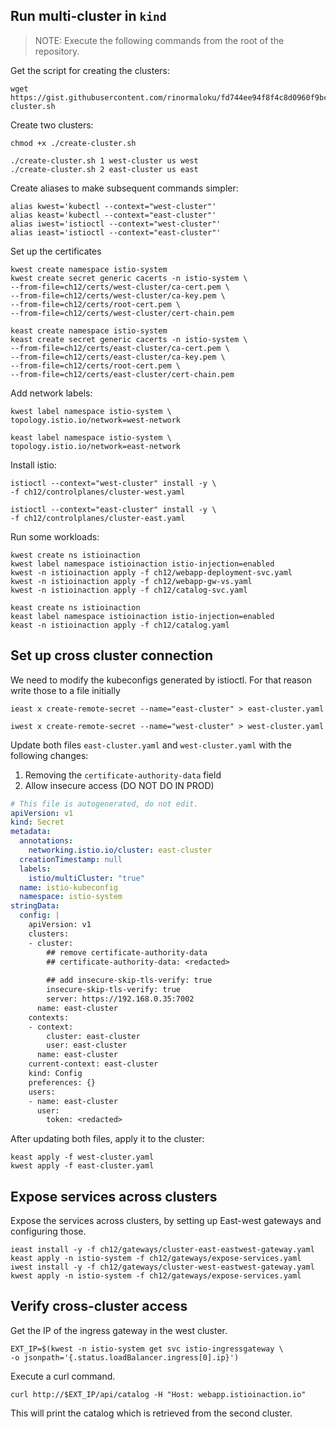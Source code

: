 ## Run multi-cluster in `kind`
> NOTE: Execute the following commands from the root of the repository.

Get the script for creating the clusters:
```
wget https://gist.githubusercontent.com/rinormaloku/fd744ee94f8f4c8d0960f9bc65b89c42/raw/9614dba9fe083ab1e837d01aab48359509b27a22/create-cluster.sh
```

Create two clusters:
```
chmod +x ./create-cluster.sh

./create-cluster.sh 1 west-cluster us west
./create-cluster.sh 2 east-cluster us east
```

Create aliases to make subsequent commands simpler:
```
alias kwest='kubectl --context="west-cluster"'
alias keast='kubectl --context="east-cluster"'
alias iwest='istioctl --context="west-cluster"'
alias ieast='istioctl --context="east-cluster"'
```

Set up the certificates
```
kwest create namespace istio-system
kwest create secret generic cacerts -n istio-system \
--from-file=ch12/certs/west-cluster/ca-cert.pem \
--from-file=ch12/certs/west-cluster/ca-key.pem \
--from-file=ch12/certs/root-cert.pem \
--from-file=ch12/certs/west-cluster/cert-chain.pem

keast create namespace istio-system
keast create secret generic cacerts -n istio-system \
--from-file=ch12/certs/east-cluster/ca-cert.pem \
--from-file=ch12/certs/east-cluster/ca-key.pem \
--from-file=ch12/certs/root-cert.pem \
--from-file=ch12/certs/east-cluster/cert-chain.pem
```

Add network labels:
```
kwest label namespace istio-system \
topology.istio.io/network=west-network

keast label namespace istio-system \
topology.istio.io/network=east-network
```

Install istio:
```
istioctl --context="west-cluster" install -y \
-f ch12/controlplanes/cluster-west.yaml

istioctl --context="east-cluster" install -y \
-f ch12/controlplanes/cluster-east.yaml
```

Run some workloads:

```
kwest create ns istioinaction
kwest label namespace istioinaction istio-injection=enabled
kwest -n istioinaction apply -f ch12/webapp-deployment-svc.yaml
kwest -n istioinaction apply -f ch12/webapp-gw-vs.yaml
kwest -n istioinaction apply -f ch12/catalog-svc.yaml

keast create ns istioinaction
keast label namespace istioinaction istio-injection=enabled
keast -n istioinaction apply -f ch12/catalog.yaml
```

## Set up cross cluster connection

We need to modify the kubeconfigs generated by istioctl. For that reason write those to a file initially
```
ieast x create-remote-secret --name="east-cluster" > east-cluster.yaml

iwest x create-remote-secret --name="west-cluster" > west-cluster.yaml
```

Update both files `east-cluster.yaml` and `west-cluster.yaml` with the following changes:
1. Removing the `certificate-authority-data` field
2. Allow insecure access (DO NOT DO IN PROD)

```yaml
# This file is autogenerated, do not edit.
apiVersion: v1
kind: Secret
metadata:
  annotations:
    networking.istio.io/cluster: east-cluster
  creationTimestamp: null
  labels:
    istio/multiCluster: "true"
  name: istio-kubeconfig
  namespace: istio-system
stringData:
  config: |
    apiVersion: v1
    clusters:
    - cluster:
        ## remove certificate-authority-data
        ## certificate-authority-data: <redacted>
        
        ## add insecure-skip-tls-verify: true
		insecure-skip-tls-verify: true
        server: https://192.168.0.35:7002
      name: east-cluster
    contexts:
    - context:
        cluster: east-cluster
        user: east-cluster
      name: east-cluster
    current-context: east-cluster
    kind: Config
    preferences: {}
    users:
    - name: east-cluster
      user:
        token: <redacted>
```

After updating both files, apply it to the cluster:

```
keast apply -f west-cluster.yaml
kwest apply -f east-cluster.yaml
```

## Expose services across clusters

Expose the services across clusters, by setting up East-west gateways and configuring those.

```
ieast install -y -f ch12/gateways/cluster-east-eastwest-gateway.yaml
keast apply -n istio-system -f ch12/gateways/expose-services.yaml
iwest install -y -f ch12/gateways/cluster-west-eastwest-gateway.yaml
kwest apply -n istio-system -f ch12/gateways/expose-services.yaml
```

## Verify cross-cluster access

Get the IP of the ingress gateway in the west cluster.
```
EXT_IP=$(kwest -n istio-system get svc istio-ingressgateway \
-o jsonpath='{.status.loadBalancer.ingress[0].ip}')
```

Execute a curl command.
```
curl http://$EXT_IP/api/catalog -H "Host: webapp.istioinaction.io"
```

This will print the catalog which is retrieved from the second cluster.